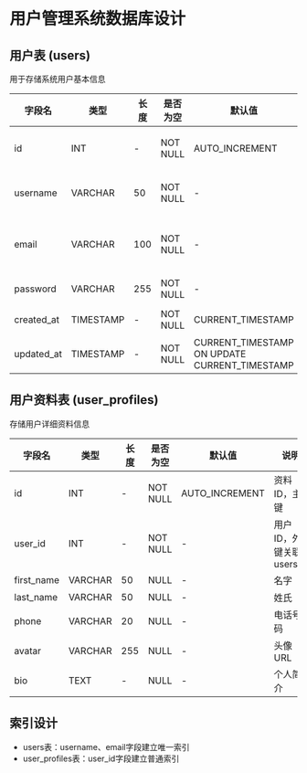 # 用户管理系统数据库设计

## 用户表 (users)
用于存储系统用户基本信息

| 字段名 | 类型 | 长度 | 是否为空 | 默认值 | 说明 |
|--------|------|------|----------|--------|------|
| id | INT | - | NOT NULL | AUTO_INCREMENT | 用户ID，主键 |
| username | VARCHAR | 50 | NOT NULL | - | 用户名，唯一 |
| email | VARCHAR | 100 | NOT NULL | - | 邮箱地址，唯一 |
| password | VARCHAR | 255 | NOT NULL | - | 密码哈希 |
| created_at | TIMESTAMP | - | NOT NULL | CURRENT_TIMESTAMP | 创建时间 |
| updated_at | TIMESTAMP | - | NOT NULL | CURRENT_TIMESTAMP ON UPDATE CURRENT_TIMESTAMP | 更新时间 |

## 用户资料表 (user_profiles)
存储用户详细资料信息

| 字段名 | 类型 | 长度 | 是否为空 | 默认值 | 说明 |
|--------|------|------|----------|--------|------|
| id | INT | - | NOT NULL | AUTO_INCREMENT | 资料ID，主键 |
| user_id | INT | - | NOT NULL | - | 用户ID，外键关联users.id |
| first_name | VARCHAR | 50 | NULL | - | 名字 |
| last_name | VARCHAR | 50 | NULL | - | 姓氏 |
| phone | VARCHAR | 20 | NULL | - | 电话号码 |
| avatar | VARCHAR | 255 | NULL | - | 头像URL |
| bio | TEXT | - | NULL | - | 个人简介 |

## 索引设计
- users表：username、email字段建立唯一索引
- user_profiles表：user_id字段建立普通索引